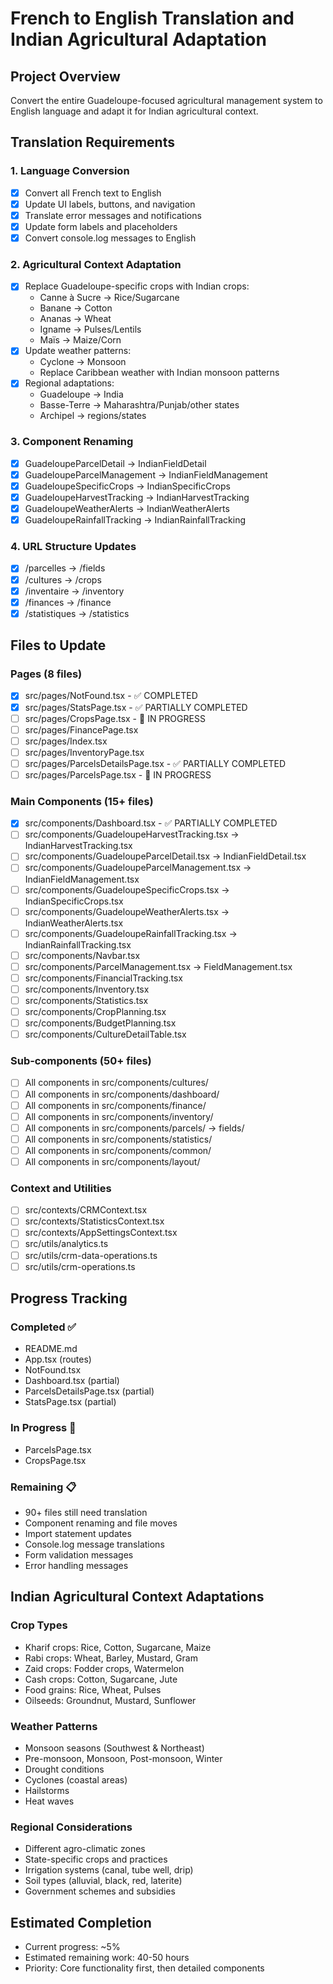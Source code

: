 # French to English Translation and Indian Agricultural Adaptation

## Project Overview
Convert the entire Guadeloupe-focused agricultural management system to English language and adapt it for Indian agricultural context.

## Translation Requirements

### 1. Language Conversion
- [x] Convert all French text to English
- [x] Update UI labels, buttons, and navigation
- [x] Translate error messages and notifications
- [x] Update form labels and placeholders
- [x] Convert console.log messages to English

### 2. Agricultural Context Adaptation
- [x] Replace Guadeloupe-specific crops with Indian crops:
  - Canne à Sucre → Rice/Sugarcane
  - Banane → Cotton
  - Ananas → Wheat
  - Igname → Pulses/Lentils
  - Maïs → Maize/Corn
- [x] Update weather patterns:
  - Cyclone → Monsoon
  - Replace Caribbean weather with Indian monsoon patterns
- [x] Regional adaptations:
  - Guadeloupe → India
  - Basse-Terre → Maharashtra/Punjab/other states
  - Archipel → regions/states

### 3. Component Renaming
- [x] GuadeloupeParcelDetail → IndianFieldDetail
- [x] GuadeloupeParcelManagement → IndianFieldManagement
- [x] GuadeloupeSpecificCrops → IndianSpecificCrops
- [x] GuadeloupeHarvestTracking → IndianHarvestTracking
- [x] GuadeloupeWeatherAlerts → IndianWeatherAlerts
- [x] GuadeloupeRainfallTracking → IndianRainfallTracking

### 4. URL Structure Updates
- [x] /parcelles → /fields
- [x] /cultures → /crops
- [x] /inventaire → /inventory
- [x] /finances → /finance
- [x] /statistiques → /statistics

## Files to Update

### Pages (8 files)
- [x] src/pages/NotFound.tsx - ✅ COMPLETED
- [x] src/pages/StatsPage.tsx - ✅ PARTIALLY COMPLETED
- [ ] src/pages/CropsPage.tsx - 🔄 IN PROGRESS
- [ ] src/pages/FinancePage.tsx
- [ ] src/pages/Index.tsx
- [ ] src/pages/InventoryPage.tsx
- [ ] src/pages/ParcelsDetailsPage.tsx - ✅ PARTIALLY COMPLETED
- [ ] src/pages/ParcelsPage.tsx - 🔄 IN PROGRESS

### Main Components (15+ files)
- [x] src/components/Dashboard.tsx - ✅ PARTIALLY COMPLETED
- [ ] src/components/GuadeloupeHarvestTracking.tsx → IndianHarvestTracking.tsx
- [ ] src/components/GuadeloupeParcelDetail.tsx → IndianFieldDetail.tsx
- [ ] src/components/GuadeloupeParcelManagement.tsx → IndianFieldManagement.tsx
- [ ] src/components/GuadeloupeSpecificCrops.tsx → IndianSpecificCrops.tsx
- [ ] src/components/GuadeloupeWeatherAlerts.tsx → IndianWeatherAlerts.tsx
- [ ] src/components/GuadeloupeRainfallTracking.tsx → IndianRainfallTracking.tsx
- [ ] src/components/Navbar.tsx
- [ ] src/components/ParcelManagement.tsx → FieldManagement.tsx
- [ ] src/components/FinancialTracking.tsx
- [ ] src/components/Inventory.tsx
- [ ] src/components/Statistics.tsx
- [ ] src/components/CropPlanning.tsx
- [ ] src/components/BudgetPlanning.tsx
- [ ] src/components/CultureDetailTable.tsx

### Sub-components (50+ files)
- [ ] All components in src/components/cultures/
- [ ] All components in src/components/dashboard/
- [ ] All components in src/components/finance/
- [ ] All components in src/components/inventory/
- [ ] All components in src/components/parcels/ → fields/
- [ ] All components in src/components/statistics/
- [ ] All components in src/components/common/
- [ ] All components in src/components/layout/

### Context and Utilities
- [ ] src/contexts/CRMContext.tsx
- [ ] src/contexts/StatisticsContext.tsx
- [ ] src/contexts/AppSettingsContext.tsx
- [ ] src/utils/analytics.ts
- [ ] src/utils/crm-data-operations.ts
- [ ] src/utils/crm-operations.ts

## Progress Tracking

### Completed ✅
- README.md
- App.tsx (routes)
- NotFound.tsx
- Dashboard.tsx (partial)
- ParcelsDetailsPage.tsx (partial)
- StatsPage.tsx (partial)

### In Progress 🔄
- ParcelsPage.tsx
- CropsPage.tsx

### Remaining 📋
- 90+ files still need translation
- Component renaming and file moves
- Import statement updates
- Console.log message translations
- Form validation messages
- Error handling messages

## Indian Agricultural Context Adaptations

### Crop Types
- Kharif crops: Rice, Cotton, Sugarcane, Maize
- Rabi crops: Wheat, Barley, Mustard, Gram
- Zaid crops: Fodder crops, Watermelon
- Cash crops: Cotton, Sugarcane, Jute
- Food grains: Rice, Wheat, Pulses
- Oilseeds: Groundnut, Mustard, Sunflower

### Weather Patterns
- Monsoon seasons (Southwest & Northeast)
- Pre-monsoon, Monsoon, Post-monsoon, Winter
- Drought conditions
- Cyclones (coastal areas)
- Hailstorms
- Heat waves

### Regional Considerations
- Different agro-climatic zones
- State-specific crops and practices
- Irrigation systems (canal, tube well, drip)
- Soil types (alluvial, black, red, laterite)
- Government schemes and subsidies

## Estimated Completion
- Current progress: ~5%
- Estimated remaining work: 40-50 hours
- Priority: Core functionality first, then detailed components